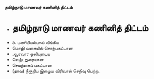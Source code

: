 **தமிழ்நாடு மாணவர் கணினித் திட்டம்**
- # தமிழ்நாடு மாணவர் கணினித் திட்டம்
- a. பணியியல்பால் வீங்கிய
- மொழி வகையில் சொற்பகட்டான
- ஆரவார ஒலியுடைய
- வெற்டறுரையான
- செயற்கைப் பகட்டான
- (தாவ) நீரூறிய இழைம விரிவால் செறிவு பெற்ற.

